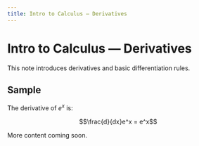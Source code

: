 ```yaml
---
title: Intro to Calculus — Derivatives
---
```


# Intro to Calculus — Derivatives

This note introduces derivatives and basic differentiation rules.

## Sample

The derivative of $e^x$ is:

$$\frac{d}{dx}e^x = e^x$$

More content coming soon.
